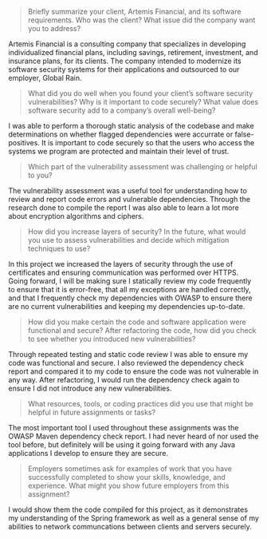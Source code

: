 > Briefly summarize your client, Artemis Financial, and its software requirements. Who was the client? What issue did the company want you to address?

Artemis Financial is a consulting company that specializes in developing individualized financial plans, including savings, retirement, investment, and insurance plans, for its clients. The company intended to modernize its software security systems for their applications and outsourced to our employer, Global Rain.

> What did you do well when you found your client’s software security vulnerabilities? Why is it important to code securely? What value does software security add to a company’s overall well-being?

I was able to perform a thorough static analysis of the codebase and make determinations on whether flagged dependencies were accurrate or false-positives. It is important to code securely so that the users who access the systems we program are protected and maintain their level of trust.

> Which part of the vulnerability assessment was challenging or helpful to you?

The vulnerability assessment was a useful tool for understanding how to review and report code errors and vulnerable dependencies. Through the research done to compile the report I was also able to learn a lot more about encryption algorithms and ciphers.

> How did you increase layers of security? In the future, what would you use to assess vulnerabilities and decide which mitigation techniques to use?

In this project we increased the layers of security through the use of certificates and ensuring communication was performed over HTTPS. Going forward, I will be making sure I statically review my code frequently to ensure that it is error-free, that all my exceptions are handled correctly, and that I frequently check my dependencies with OWASP to ensure there are no current vulnerabilities and keeping my dependencies up-to-date.

> How did you make certain the code and software application were functional and secure? After refactoring the code, how did you check to see whether you introduced new vulnerabilities?

Through repeated testing and static code review I was able to ensure my code was functional and secure. I also reviewed the dependency check report and compared it to my code to ensure the code was not vulnerable in any way. After refactoring, I would run the dependency check again to ensure I did not introduce any new vulnerabilities.

> What resources, tools, or coding practices did you use that might be helpful in future assignments or tasks?

The most important tool I used throughout these assignments was the OWASP Maven dependency check report. I had never heard of nor used the tool before, but definitely will be using it going forward with any Java applications I develop to ensure they are secure.

> Employers sometimes ask for examples of work that you have successfully completed to show your skills, knowledge, and experience. What might you show future employers from this assignment?

I would show them the code compiled for this project, as it demonstrates my understanding of the Spring framework as well as a general sense of my abilities to network communcations between clients and servers securely.
